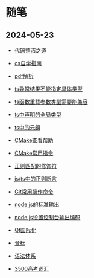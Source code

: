 # 随笔

## 2024-05-23

* [代码整洁之道](Guides/Clean-Code-Notes-master/README.md)

* [cs自学指南](https://csdiy.wiki/)

* [pdf解析](Guides/PDF-Explained-master/README.md)

* [ts异常结果不能指定具体类型](TypeScript/ts_exception_result_type.md)

* [ts函数重载参数类型需要能兼容](TypeScript/ts_method_overload_type_need_compatible.md)

* [ts中声明的全局类型](TypeScript/ts_global_type.md)

* [ts中的元组](TypeScript/ts_tuple.md)

<!-- * vscode安装rust环境 TODO -->

* [CMake查看帮助](CMake/cmake_help.md)

* [CMake常用指令](CMake/cmake_commands.md)

<!-- * [CMake常用内置变量](CMake/cmake_variables.md) TODO -->

* [正则匹配的修饰符](RegExpression/match_modifier.md)

* [js/ts中的正则断言](RegExpression/assertions_in_js-ts.md)

* [Git常用操作命令](Git/Command.md)

* [node js的标准输出](Node/stdout.md)

* [node js设置控制台输出编码](Node/stdout_console_encode.md)

* [Qt国际化](Qt/qt_localized.md)

* [音标](English/phonetic.md)

* [语法体系](English/program.md)

* [3500高考词汇](English/words.md)
